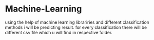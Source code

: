 # Machine-Learning
using the help of machine learning librariries and different classification methods i will be predicting result.
for every classification there will be different csv file which u will find in respective folder.
